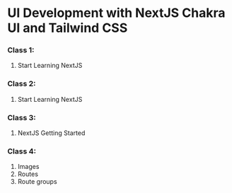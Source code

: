 # UI Development with NextJS Chakra UI and Tailwind CSS

### Class 1:

1. Start Learning NextJS

### Class 2:

1. Start Learning NextJS

### Class 3:

1. NextJS Getting Started

### Class 4:

1. Images
2. Routes
3. Route groups
